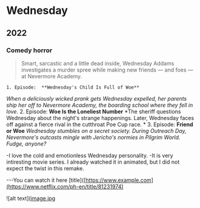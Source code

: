 # Wednesday
## 2022
### Comedy horror

> Smart, sarcastic and a little dead inside, Wednesday Addams investigates a murder spree while making new friends — and foes — at Nevermore Academy.

	1. Episode:  **Wednesday's Child Is Full of Woe**
  *When a deliciously wicked prank gets Wednesday expelled, her parents ship her off to Nevermore Academy, the boarding school where they fell in love.*
  2. Episode: **Woe Is the Loneliest Number**
  *The sheriff questions Wednesday about the night's strange happenings. Later, Wednesday faces off against a fierce rival in the cutthroat Poe Cup race. *
  3. Episode: **Friend or Woe**
  *Wednesday stumbles on a secret society. During Outreach Day, Nevermore's outcasts mingle with Jericho's normies in Pilgrim World. Fudge, anyone?*
  
-I love the cold and emotionless Wednesday personality.
-It is very intiresting movie series. I already watched it in animated, but I did not expect the twist in this remake.

---You can watch it here 
[title]([https://www.example.com](https://www.netflix.com/ph-en/title/81231974)



![alt text]([image.jpg](https://upload.wikimedia.org/wikipedia/en/6/66/Wednesday_Netflix_series_poster.png)
